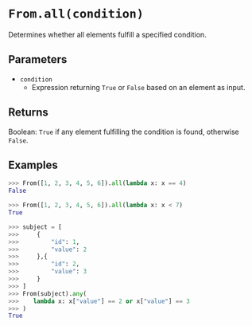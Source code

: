 `From.all(condition)`
=====================

Determines whether all elements fulfill a specified condition.

Parameters
----------

- `condition`
    - Expression returning `True` or `False` based on an element as input.

Returns
-------

Boolean: `True` if any element fulfilling the condition is found, otherwise `False`.

Examples
--------

```python
>>> From([1, 2, 3, 4, 5, 6]).all(lambda x: x == 4)
False

>>> From([1, 2, 3, 4, 5, 6]).all(lambda x: x < 7)
True

>>> subject = [
>>>     {
>>>         "id": 1,
>>>         "value": 2
>>>     },{
>>>         "id": 2,
>>>         "value": 3
>>>     }
>>> ]
>>> From(subject).any(
>>>    lambda x: x["value"] == 2 or x["value"] == 3
>>> )
True
```